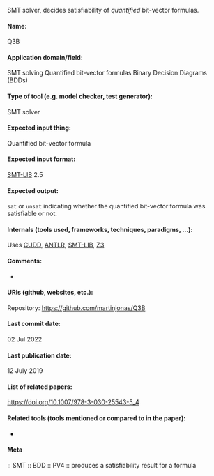 SMT solver, decides satisfiability of *quantified* bit-vector formulas.

#### Name:
Q3B

#### Application domain/field:
SMT solving
Quantified bit-vector formulas
Binary Decision Diagrams (BDDs)

#### Type of tool (e.g. model checker, test generator):
SMT solver

#### Expected input thing:
Quantified bit-vector formula

#### Expected input format:
[SMT-LIB](SMT-LIB) 2.5

#### Expected output:
`sat` or `unsat` indicating whether the quantified bit-vector formula was satisfiable or not.

#### Internals (tools used, frameworks, techniques, paradigms, ...):
Uses [CUDD](../../Libraries/CUDD.md), [ANTLR](../../Not-verifiers/ANTLR.md), [SMT-LIB](../../../Formats/SMT-LIB.md), [Z3](Z3.md)

#### Comments:
-

#### URIs (github, websites, etc.):
Repository: https://github.com/martinjonas/Q3B

#### Last commit date:
02 Jul 2022

#### Last publication date:
12 July 2019

#### List of related papers:
https://doi.org/10.1007/978-3-030-25543-5_4

#### Related tools (tools mentioned or compared to in the paper):
-

#### Meta
:: SMT
:: BDD
:: PV4 :: produces a satisfiability result for a formula